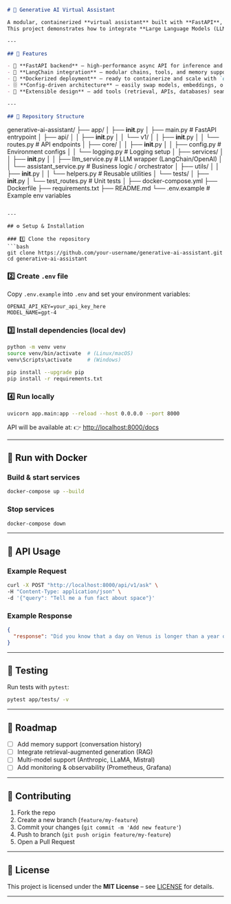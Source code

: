 
```markdown
# 🧠 Generative AI Virtual Assistant

A modular, containerized **virtual assistant** built with **FastAPI**, **LangChain**, and **Docker**.  
This project demonstrates how to integrate **Large Language Models (LLMs)** into a production-ready backend service.

---

## 📌 Features

- 🚀 **FastAPI backend** – high-performance async API for inference and orchestration  
- 🔗 **LangChain integration** – modular chains, tools, and memory support  
- 🐳 **Dockerized deployment** – ready to containerize and scale with `docker-compose`  
- 🗄️ **Config-driven architecture** – easily swap models, embeddings, or vector DBs  
- 🧩 **Extensible design** – add tools (retrieval, APIs, databases) seamlessly  

---

## 📂 Repository Structure

```

generative-ai-assistant/
├── app/
│   ├── **init**.py
│   ├── main.py               # FastAPI entrypoint
│   ├── api/
│   │   ├── **init**.py
│   │   └── v1/
│   │       ├── **init**.py
│   │       └── routes.py     # API endpoints
│   ├── core/
│   │   ├── **init**.py
│   │   ├── config.py         # Environment configs
│   │   └── logging.py        # Logging setup
│   ├── services/
│   │   ├── **init**.py
│   │   ├── llm_service.py    # LLM wrapper (LangChain/OpenAI)
│   │   └── assistant_service.py # Business logic / orchestrator
│   ├── utils/
│   │   ├── **init**.py
│   │   └── helpers.py        # Reusable utilities
│   └── tests/
│       ├── **init**.py
│       └── test_routes.py    # Unit tests
│
├── docker-compose.yml
├── Dockerfile
├── requirements.txt
├── README.md
└── .env.example              # Example env variables

````

---

## ⚙️ Setup & Installation

### 1️⃣ Clone the repository
```bash
git clone https://github.com/your-username/generative-ai-assistant.git
cd generative-ai-assistant
````

### 2️⃣ Create `.env` file

Copy `.env.example` into `.env` and set your environment variables:

```env
OPENAI_API_KEY=your_api_key_here
MODEL_NAME=gpt-4
```

### 3️⃣ Install dependencies (local dev)

```bash
python -m venv venv
source venv/bin/activate  # (Linux/macOS)
venv\Scripts\activate     # (Windows)

pip install --upgrade pip
pip install -r requirements.txt
```

### 4️⃣ Run locally

```bash
uvicorn app.main:app --reload --host 0.0.0.0 --port 8000
```

API will be available at:
👉 [http://localhost:8000/docs](http://localhost:8000/docs)

---

## 🐳 Run with Docker

### Build & start services

```bash
docker-compose up --build
```

### Stop services

```bash
docker-compose down
```

---

## 📡 API Usage

### Example Request

```bash
curl -X POST "http://localhost:8000/api/v1/ask" \
-H "Content-Type: application/json" \
-d '{"query": "Tell me a fun fact about space"}'
```

### Example Response

```json
{
  "response": "Did you know that a day on Venus is longer than a year on Venus?"
}
```

---

## 🧪 Testing

Run tests with `pytest`:

```bash
pytest app/tests/ -v
```

---

## 🚀 Roadmap

* [ ] Add memory support (conversation history)
* [ ] Integrate retrieval-augmented generation (RAG)
* [ ] Multi-model support (Anthropic, LLaMA, Mistral)
* [ ] Add monitoring & observability (Prometheus, Grafana)

---

## 🤝 Contributing

1. Fork the repo
2. Create a new branch (`feature/my-feature`)
3. Commit your changes (`git commit -m 'Add new feature'`)
4. Push to branch (`git push origin feature/my-feature`)
5. Open a Pull Request

---

## 📜 License

This project is licensed under the **MIT License** – see [LICENSE](LICENSE) for details.

---
